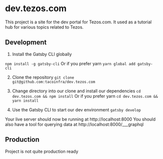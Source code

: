 # dev.tezos.com

This project is a site for the dev portal for Tezos.com. It used as a tutorial hub for various topics related to Tezos.

## Development

1. Install the Gatsby CLI globally

```npm install -g gatsby-cli```
Or if you prefer yarn
```yarn global add gatsby-cli```

2. Clone the repository
```git clone git@github.com:tacoinfra/dev.tezos.com```

3. Change directory into our clone and install our dependencies
```cd dev.tezos.com && npm install```
Or if you prefer yarn
```cd dev.tezos.com && yarn install```

4. Use the Gatsby CLI to start our dev environment
```gatsby develop```

Your live server should now be running at http://localhost:8000
You should also have a tool for querying data at http://localhost:8000/___graphql

## Production

Project is not quite production ready